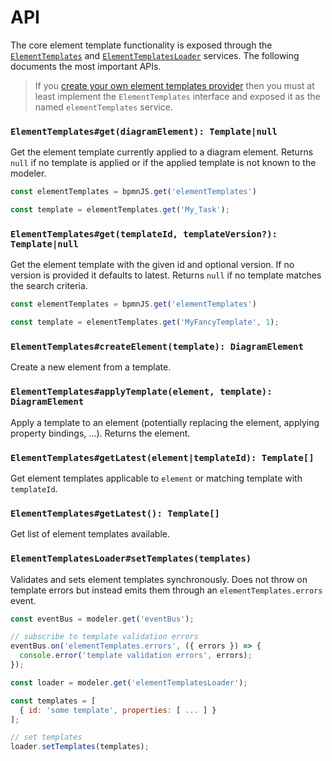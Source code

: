 # API

The core element template functionality is exposed through the [`ElementTemplates`](https://github.com/bpmn-io/bpmn-js-properties-panel/blob/master/src/provider/cloud-element-templates/ElementTemplates.js) and [`ElementTemplatesLoader`](https://github.com/bpmn-io/bpmn-js-properties-panel/blob/master/src/provider/cloud-element-templates/ElementTemplatesLoader.js) services. The following documents the most important APIs.

> If you [create your own element templates provider](https://github.com/bpmn-io/element-templates/blob/main/docs/CREATE_ELEMENT_TEMPLATE_PROVIDER.md) then you must at least implement the `ElementTemplates` interface and exposed it as the named `elementTemplates` service.

### `ElementTemplates#get(diagramElement): Template|null`

Get the element template currently applied to a diagram element. Returns `null` if no template is applied or if the applied template is not known to the modeler.

```javascript
const elementTemplates = bpmnJS.get('elementTemplates')

const template = elementTemplates.get('My_Task');
```

### `ElementTemplates#get(templateId, templateVersion?): Template|null`

Get the element template with the given id and optional version. If no version is provided it defaults to latest. Returns `null` if no template matches the search criteria.

```javascript
const elementTemplates = bpmnJS.get('elementTemplates')

const template = elementTemplates.get('MyFancyTemplate', 1);
```

### `ElementTemplates#createElement(template): DiagramElement`

Create a new element from a template.

### `ElementTemplates#applyTemplate(element, template): DiagramElement`

Apply a template to an element (potentially replacing the element, applying property bindings, ...). Returns the element.

### `ElementTemplates#getLatest(element|templateId): Template[]`

Get element templates applicable to `element` or matching template with `templateId`.

### `ElementTemplates#getLatest(): Template[]`

Get list of element templates available.

### `ElementTemplatesLoader#setTemplates(templates)`

Validates and sets element templates synchronously. Does not throw on template errors but instead emits them through an `elementTemplates.errors` event.

```javascript
const eventBus = modeler.get('eventBus');

// subscribe to template validation errors
eventBus.on('elementTemplates.errors', ({ errors }) => {
  console.error('template validation errors', errors);
});

const loader = modeler.get('elementTemplatesLoader');

const templates = [
  { id: 'some template', properties: [ ... ] }
];

// set templates
loader.setTemplates(templates);
```
